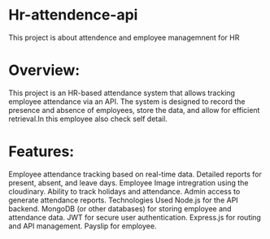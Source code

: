 # Hr-attendence-api
This project is about attendence and employee managemnent for HR

# Overview:
This project is an HR-based attendance system that allows tracking employee attendance via an API. The system is designed to record the presence and absence of employees, store the data, and allow for efficient retrieval.In this employee also check self detail.

# Features:
Employee attendance tracking based on real-time data.
Detailed reports for present, absent, and leave days.
Employee Image intregration using the cloudinary.
Ability to track holidays and attendance.
Admin access to generate attendance reports.
Technologies Used
Node.js for the API backend.
MongoDB (or other databases) for storing employee and attendance data.
JWT for secure user authentication.
Express.js for routing and API management.
Payslip for employee.
